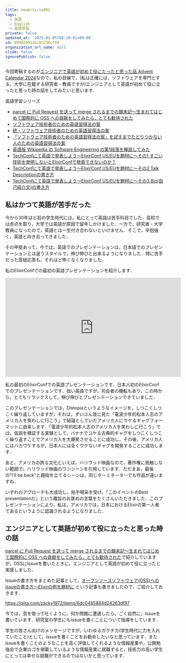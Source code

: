 ```yaml
---
title: newArticle001
tags:
  - 英語
  - English
  - 英語学習
private: false
updated_at: '2025-01-05T08:28:01+09:00'
id: 89902981a5cb5230cf59
organization_url_name: null
slide: false
ignorePublish: false
---
```

今回寄稿するのが[エンジニアで英語が初めて役にたったと思った話 Advent Calendar 2024](https://qiita.com/advent-calendar/2024/english)なので，私の目線で，(私は正確には，ソフトウェアを専門とする，大学に在籍する研究者・教員ですが)エンジニアとして英語が初めて役に立ったと思った時の話をしてみたいと思います．

英語学習シリーズ

- [parcel に Pull Request を送って merge されるまでの顛末記〜生まれてはじめて国際的に OSS への貢献をしてみたら，とても歓待された](https://qiita.com/zacky1972/items/0ce05454b67506edc634)
- [ソフトウェア技術者のための英語習得法の案](https://qiita.com/zacky1972/items/7114bfe8c6d203c3d67e)
- [続・ソフトウェア技術者のための英語習得法の案](https://qiita.com/zacky1972/items/6a3bc8d41dff1ae9d9bf)
- [「ソフトウェア技術者のための英語習得法の案」を試すまでたどりつかない人のための英語習得法の案](https://qiita.com/zacky1972/items/cacec82e865968c300b7)
- [英語版 Wikipedia の Software Engineering の第1段落を解説してみた](https://qiita.com/zacky1972/items/963c988eee133aa21e7e)
- [TechConfにて英語で発表しよう〜ElixirConf US/EUを題材に〜その1 すごい技術を発明しないとElixirConfで発表できないのか？](https://qiita.com/zacky1972/items/62c427ea4e06e9489f17)
- [TechConfにて英語で発表しよう〜ElixirConf US/EUを題材に〜その2 Talk Descriptionの書き方](https://qiita.com/zacky1972/items/a2c3b8b91a8aadb52022)
- [TechConfにて英語で発表しよう〜ElixirConf US/EUを題材に〜その3 Bio(自己紹介文)の書き方](https://qiita.com/zacky1972/items/6212a4c227ae7df9bc24)

## 私はかつて英語が苦手だった

今から30年ほど前の学生時代には，私にとって英語は苦手科目でした．高校では赤点を取り，大学では英語が原因で留年しかけました．一方で，研究者・大学教員になったので，英語とは一生付き合わないといけません．そこで，辛抱強く，英語と向き合ってきました．

その甲斐あって，今では，英語でのプレゼンテーションは，日本語でのプレゼンテーションとは違うスタイルで，伸び伸びと出来るようになりました．特に苦手だった質疑応答も，それほど怖くなくなりました．

私のElixirConfでの最初の英語プレゼンテーションを紹介します．

<iframe width="560" height="315" src="https://www.youtube.com/embed/lypqlGlK1So?si=Ll272NZZrM4LWyh7" title="YouTube video player" frameborder="0" allow="accelerometer; autoplay; clipboard-write; encrypted-media; gyroscope; picture-in-picture; web-share" referrerpolicy="strict-origin-when-cross-origin" allowfullscreen></iframe>

私の最初のElixirConfでの英語プレゼンテーションです．日本人初のElixirConfでのプレゼンテーションです．拙い英語ですが，司会者の機転もあり，この時から，とてもリラックスして，伸び伸びとプレゼンテーションできていました．

このプレゼンテーションでは，Distopiaというようなイメージを，しつこくしつこく繰り返していますが，それは，ずいぶん昔に見た「電波少年的松本人志のアメリカ人を笑わしに行こう」で結論としていたアメリカ人にウケるギャグフォーマットに由来します．「電波少年的松本人志のアメリカ人を笑わしに行こう」では，仮説を検証する実験として，バナナでコケる古典的ギャグをしつこくしつこく繰り返すことでアメリカ人を大爆笑させることに成功し，その後，アメリカ人にはバカウケするが，日本人には全くウケないギャグを開発することに成功します．

あと，アメリカの誇る文化といえば，ハリウッド映画なので，著作権に抵触しない範囲で，ハリウッド映画のワンシーンを引用しています．ただまあ，最後の"I'll be back"と親指を立てるシーンは，同じターミネーターでも作品が違いますね．

いずれのアプローチも大成功し，拍手喝采を受け，「このイベントのBest presentationだ」という趣旨のお褒めの言葉をたくさんいただきました．このプレゼンテーションにより，私は，アメリカでは，日本におけるElixirの第一人者であるというように認識されるようになりました．

## エンジニアとして英語が初めて役に立ったと思った時の話

[parcel に Pull Request を送って merge されるまでの顛末記〜生まれてはじめて国際的に OSS への貢献をしてみたら，とても歓待された](https://qiita.com/zacky1972/items/0ce05454b67506edc634)で紹介していますが，OSSにIssueを書いたときに，エンジニアとして英語が初めて役に立ったと実感しました．

Issueの書き方をまとめた記事として，[オープンソースソフトウェア(OSS)へのIssueの書き方〜Elixirの例を題材に](https://qiita.com/zacky1972/items/6dc0485884d24263df97) という記事も書きましたので，ご紹介しておきます．

https://qiita.com/zacky1972/items/6dc0485884d24263df97

今では，息を吸って吐くように，何か問題に遭遇したら，ごく自然に，Issueを書いています．研究室の学生にもIssueを書くことについて指導をしています．

学生の皆さん向けのメッセージですが，いわゆるガクチカ(学生時代に力を入れていたこと)として，Issueを書くことをお勧めしたいなと思っています．またIssueを書くことのようなことを高く評価してくれるような情報産業や，公開勉強会で企業ロゴを掲載しているような情報産業に就職すると，技術力の高い学生にとっては幸せな就職ができるのではないかと思っています．

